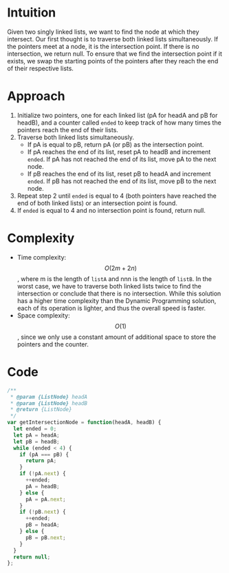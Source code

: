 # Intuition
Given two singly linked lists, we want to find the node at which they intersect. Our first thought is to traverse both linked lists simultaneously. If the pointers meet at a node, it is the intersection point. If there is no intersection, we return null. To ensure that we find the intersection point if it exists, we swap the starting points of the pointers after they reach the end of their respective lists.

# Approach
1.  Initialize two pointers, one for each linked list (pA for headA and pB for headB), and a counter called `ended` to keep track of how many times the pointers reach the end of their lists.
2.  Traverse both linked lists simultaneously.
    *   If pA is equal to pB, return pA (or pB) as the intersection point.
    *   If pA reaches the end of its list, reset pA to headB and increment `ended`. If pA has not reached the end of its list, move pA to the next node.
    *   If pB reaches the end of its list, reset pB to headA and increment `ended`. If pB has not reached the end of its list, move pB to the next node.
3.  Repeat step 2 until `ended` is equal to 4 (both pointers have reached the end of both linked lists) or an intersection point is found.
4.  If `ended` is equal to 4 and no intersection point is found, return null.

# Complexity
- Time complexity: $$O(2m+2n)$$, where m is the length of `listA` and nnn is the length of `listB`. In the worst case, we have to traverse both linked lists twice to find the intersection or conclude that there is no intersection. While this solution has a higher time complexity than the Dynamic Programming solution, each of its operation is lighter, and thus the overall speed is faster. 
- Space complexity: $$O(1)$$, since we only use a constant amount of additional space to store the pointers and the counter.

# Code
```js
/**
 * @param {ListNode} headA
 * @param {ListNode} headB
 * @return {ListNode}
 */
var getIntersectionNode = function(headA, headB) {
  let ended = 0;
  let pA = headA;
  let pB = headB;
  while (ended < 4) {
    if (pA === pB) {
      return pA;
    }
    if (!pA.next) {
      ++ended;
      pA = headB;
    } else {
      pA = pA.next;
    }
    if (!pB.next) {
      ++ended;
      pB = headA;
    } else {
      pB = pB.next;
    }
  }
  return null;
};
```